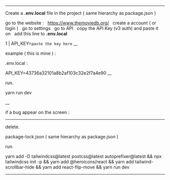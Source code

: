___

Create a 
**.env.local**
file in the project ( same hierarchy as package.json ) 

go to the website : &nbsp;
https://www.themoviedb.org/ &nbsp;
create a account ( or login ) &nbsp;
go to settings &nbsp;
go to API &nbsp;
copy the API Key (v3 auth) and paste it on &nbsp;
add this line to **.env.local** &nbsp;

1 | API_KEY=`paste the key here`
__

example ( this is mine ) : 

.env.local : 

API_KEY=43736a32101a8b2af103c32e2f7a4e90
__

run.

yarn run dev 

__

if a bug appear on the screen : 

_______

delete.

package-lock.json ( same hierarchy as package.json ) 

run.

yarn add -D tailwindcss@latest postcss@latest autoprefixer@latest && 
npx tailwindcss init -p && 
yarn add @heroicons/react && 
yarn add tailwind-scrollbar-hide &&
yarn add react-flip-move &&
yarn run dev
_______
